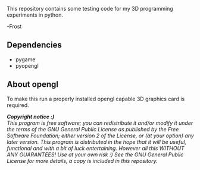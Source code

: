 This repository contains some testing code for my 3D programming experiments in python.

-Frost

## Dependencies
* pygame
* pyopengl

## About opengl
To make this run a properly installed opengl capable 3D graphics card is required.


<i>
<b>Copyright notice :)</b><br>
This program is free software; you can redistribute it and/or modify it under the terms of the GNU General Public License as published by the Free Software Foundation; either version 2 of the License, or (at your option) any later version.
This program is distributed in the hope that it will be useful, functional and with a bit of luck entertaining. However all this WITHOUT ANY GUARANTEES! Use at your own risk :)
See the GNU General Public License for more details, a copy is included in this repository.
</i>